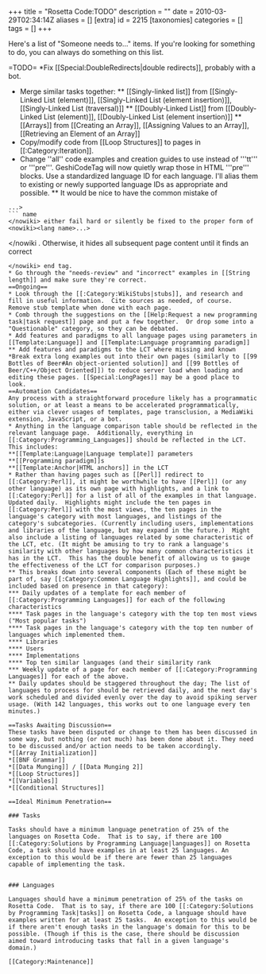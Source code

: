 +++
title = "Rosetta Code:TODO"
description = ""
date = 2010-03-29T02:34:14Z
aliases = []
[extra]
id = 2215
[taxonomies]
categories = []
tags = []
+++

Here's a list of "Someone needs to..." items.  If you're looking for something to do, you can always do something on this list.

=TODO=
*Fix [[Special:DoubleRedirects|double redirects]], probably with a bot.
* Merge similar tasks together:
** [[Singly-linked list]] from [[Singly-Linked List (element)]], [[Singly-Linked List (element insertion)]], [[Singly-Linked List (traversal)]]
** [[Doubly-Linked List]] from [[Doubly-Linked List (element)]], [[Doubly-Linked List (element insertion)]]
** [[Arrays]] from [[Creating an Array]], [[Assigning Values to an Array]], [[Retrieving an Element of an Array]]
* Copy/modify code from [[Loop Structures]] to pages in [[:Category:Iteration]].
* Change ''all'' code examples and creation guides to use <nowiki><lang></nowiKi> instead of '''tt''' or '''pre'''.  GeshiCodeTag will now quietly wrap those in HTML '''pre''' blocks.  Use a standardized language ID for each language.  I'll alias them to existing or newly supported language IDs as appropriate and possible.
** It would be nice to have the common mistake of <nowiki>
```name
...>
``` name
</nowiki> either fail hard or silently be fixed to the proper form of <nowiki><lang name>...>
```
</nowiki
.  Otherwise, it hides all subsequent page content until it finds an correct <nowiki>
```
</nowiki> end tag.
* Go through the "needs-review" and "incorrect" examples in [[String length]] and make sure they're correct.
==Ongoing==
* Look through the [[:Category:WikiStubs|stubs]], and research and fill in useful information.  Cite sources as needed, of course.  Remove stub template when done with each page.
* Comb through the suggestions on the [[Help:Request a new programming task|task request]] page and put a few together.  Or drop some into a "Questionable" category, so they can be debated.
* Add features and paradigms to all language pages using parameters in [[Template:Language]] and [[Template:Language programming paradigm]]
** Add features and paradigms to the LCT where missing and known
*Break extra long examples out into their own pages (similarly to [[99 Bottles of Beer#An object-oriented solution]] and [[99 Bottles of Beer/C++/Object Oriented]]) to reduce server load when loading and editing these pages. [[Special:LongPages]] may be a good place to look.
==Automation Candidates==
Any process with a straightforward procedure likely has a programmatic solution, or at least a means to be accelerated programmatically, either via clever usages of templates, page transclusion, a MediaWiki extension, JavaScript, or a bot.
* Anything in the language comparison table should be reflected in the relevant language page.  Additionally, everything in [[:Category:Programming_Languages]] should be reflected in the LCT. This includes:
**[[Template:Language|Language template]] parameters
**[[Programming paradigm]]s
**[[Template:Anchor|HTML anchors]] in the LCT
* Rather than having pages such as [[Perl]] redirect to [[:Category:Perl]], it might be worthwhile to have [[Perl]] (or any other language) as its own page with highlights, and a link to [[:Category:Perl]] for a list of all of the examples in that language.  Updated daily.  Highlights might include the ten pages in [[:Category:Perl]] with the most views, the ten pages in the language's category with most languages, and listings of the category's subcategories. (Currently including users, implementations and libraries of the language, but may expand in the future.)  Might also include a listing of languages related by some characteristic of the LCT, etc. (It might be amusing to try to rank a language's similarity with other languages by how many common characteristics it has in the LCT.  This has the double benefit of allowing us to gauge the effectiveness of the LCT for comparison purposes.)
** This breaks down into several components (Each of these might be part of, say [[:Category:Common Language Highlights]], and could be included based on presence in that category):
*** Daily updates of a template for each member of [[:Category:Programming Languages]] for each of the following characteristics
**** Task pages in the language's category with the top ten most views ("Most popular tasks")
**** Task pages in the language's category with the top ten number of languages which implemented them.
**** Libraries
**** Users
**** Implementations
**** Top ten similar languages (and their similarity rank
*** Weekly update of a page for each member of [[:Category:Programming Languages]] for each of the above.
** Daily updates should be staggered throughout the day; The list of languages to process for should be retrieved daily, and the next day's work scheduled and divided evenly over the day to avoid spiking server usage. (With 142 languages, this works out to one language every ten minutes.)

==Tasks Awaiting Discussion==
These tasks have been disputed or change to them has been discussed in some way, but nothing (or not much) has been done about it. They need to be discussed and/or action needs to be taken accordingly.
*[[Array Initialization]]
*[[BNF Grammar]]
*[[Data Munging]] / [[Data Munging 2]]
*[[Loop Structures]]
*[[Variables]]
*[[Conditional Structures]]

==Ideal Minimum Penetration==

### Tasks

Tasks should have a minimum language penetration of 25% of the languages on Rosetta Code.  That is to say, if there are 100 [[:Category:Solutions by Programming Language|languages]] on Rosetta Code, a task should have examples in at least 25 languages. An exception to this would be if there are fewer than 25 languages capable of implementing the task.


### Languages

Languages should have a minimum penetration of 25% of the tasks on Rosetta Code.  That is to say, if there are 100 [[:Category:Solutions by Programming Task|tasks]] on Rosetta Code, a language should have examples written for at least 25 tasks.  An exception to this would be if there aren't enough tasks in the language's domain for this to be possible. (Though if this is the case, there should be discussion aimed toward introducing tasks that fall in a given language's domain.)

[[Category:Maintenance]]
